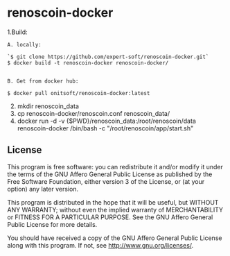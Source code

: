 # renoscoin-docker
1.Build:

    A. locally:
    
    `$ git clone https://github.com/expert-soft/renoscoin-docker.git`
    $ docker build -t renoscoin-docker renoscoin-docker/
    
    
    B. Get from docker hub:
   
    $ docker pull onitsoft/renoscoin-docker:latest

2. mkdir renoscoin_data
3. cp renoscoin-docker/renoscoin.conf renoscoin_data/
4. docker run -d -v {$PWD}/renoscoin_data:/root/renoscoin/data renoscoin-docker /bin/bash -c "/root/renoscoin/app/start.sh"

## License

This program is free software: you can redistribute it and/or modify
it under the terms of the GNU Affero General Public License as published by
the Free Software Foundation, either version 3 of the License, or
(at your option) any later version.

This program is distributed in the hope that it will be useful,
but WITHOUT ANY WARRANTY; without even the implied warranty of
MERCHANTABILITY or FITNESS FOR A PARTICULAR PURPOSE.  See the
GNU Affero General Public License for more details.

You should have received a copy of the GNU Affero General Public License
along with this program.  If not, see <http://www.gnu.org/licenses/>.
